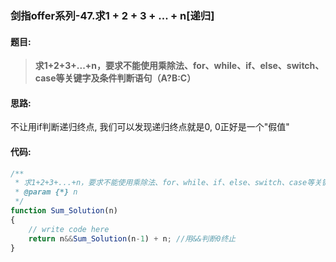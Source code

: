 ### 剑指offer系列-47.求1 + 2 + 3 + ... + n[递归]

#### 题目:
>**求1+2+3+...+n，要求不能使用乘除法、for、while、if、else、switch、case等关键字及条件判断语句（A?B:C）**

#### 思路:
不让用if判断递归终点, 我们可以发现递归终点就是0, 0正好是一个"假值"

#### 代码:
```javascript
/**
 * 求1+2+3+...+n，要求不能使用乘除法、for、while、if、else、switch、case等关键字及条件判断语句（A?B:C）
 * @param {*} n 
 */
function Sum_Solution(n)
{
    // write code here
    return n&&Sum_Solution(n-1) + n; //用&&判断0终止
}
```